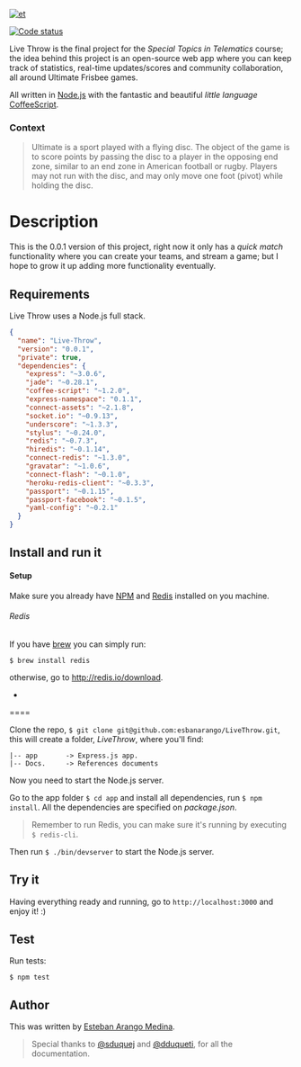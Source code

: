  [![et](https://github.com/esbanarango/LiveThrow/blob/master/Docs./lg.png?raw=true)](http://livethrow.herokuapp.com/)

[![][2]][1]

  [1]: https://travis-ci.org/esbanarango/LiveThrow
  [2]: https://api.travis-ci.org/esbanarango/LiveThrow.png?branch=master (Code status)

Live Throw is the final project for the _Special Topics in Telematics_ course; the idea behind this project is an open-source web app where you can keep track of statistics, real-time updates/scores and community collaboration, all around Ultimate Frisbee games.

All written in [Node.js](http://nodejs.org/) with the fantastic and beautiful _little language_ [CoffeeScript](http://coffeescript.org/).

### Context

>Ultimate is a sport played with a flying disc. The object of the game is to score points by passing the disc to a player in the opposing end zone, similar to an end zone in American football or rugby. Players may not run with the disc, and may only move one foot (pivot) while holding the disc.

# Description

This is the 0.0.1 version of this project, right now it only has a _quick match_ functionality where you can create your teams, and stream a game; but I hope to grow it up adding more functionality eventually.

##  Requirements
Live Throw uses a Node.js full stack.

```json
{
  "name": "Live-Throw",
  "version": "0.0.1",
  "private": true,
  "dependencies": {
    "express": "~3.0.6",
    "jade": "~0.28.1",
    "coffee-script": "~1.2.0",
    "express-namespace": "0.1.1",
    "connect-assets": "~2.1.8",
    "socket.io": "~0.9.13",
    "underscore": "~1.3.3",
    "stylus": "~0.24.0",
    "redis": "~0.7.3",
    "hiredis": "~0.1.14",
    "connect-redis": "~1.3.0",
    "gravatar": "~1.0.6",
    "connect-flash": "~0.1.0",
    "heroku-redis-client": "~0.3.3",
    "passport": "~0.1.15",
    "passport-facebook": "~0.1.5",
    "yaml-config": "~0.2.1"
  }
}
```

## Install and run it

#### Setup

Make sure you already have [NPM](http://npmjs.org/) and [Redis](http://redis.io/) installed on you machine.

###### Redis
If you have [brew](http://mxcl.github.com/homebrew/) you can simply run:

    $ brew install redis
otherwise, go to http://redis.io/download.

-
====


Clone the repo, `$ git clone git@github.com:esbanarango/LiveThrow.git`, this will create a folder, _LiveThrow_, where you'll find:

    |-- app       -> Express.js app.
    |-- Docs.     -> References documents

Now you need to start the Node.js server.

Go to the app folder `$ cd app` and install all dependencies, run `$ npm install`. All the dependencies are specified on _package.json_.

>Remember to run Redis, you can make sure it's running by executing  `$ redis-cli`.

Then run `$ ./bin/devserver` to start the Node.js server.

## Try it

Having everything ready and running, go to `http://localhost:3000` and enjoy it! :)

## Test

Run tests:

    $ npm test


## Author
This was written by [Esteban Arango Medina](http://twitter.com/esbanarango).
>Special thanks to [@sduquej](https://twitter.com/sduquej) and [@dduqueti](https://twitter.com/dduqueti), for all the documentation.
